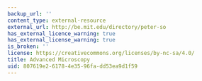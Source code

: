 ```yaml
---
backup_url: ''
content_type: external-resource
external_url: http://be.mit.edu/directory/peter-so
has_external_licence_warning: true
has_external_license_warning: true
is_broken: ''
license: https://creativecommons.org/licenses/by-nc-sa/4.0/
title: Advanced Microscopy
uid: 807619e2-6178-4e35-96fa-dd53ea9d1f59
---
```

